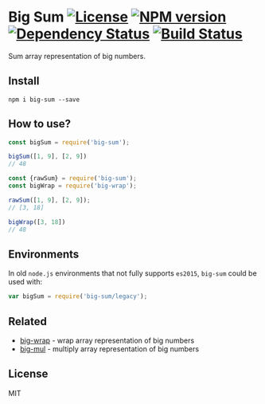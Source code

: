 # Big Sum [![License][LicenseIMGURL]][LicenseURL] [![NPM version][NPMIMGURL]][NPMURL] [![Dependency Status][DependencyStatusIMGURL]][DependencyStatusURL] [![Build Status][BuildStatusIMGURL]][BuildStatusURL]

Sum array representation of big numbers.

## Install

```
npm i big-sum --save
```

## How to use?

```js
const bigSum = require('big-sum');

bigSum([1, 9], [2, 9])
// 48

const {rawSum} = require('big-sum');
const bigWrap = require('big-wrap');

rawSum([1, 9], [2, 9]);
// [3, 18]

bigWrap([3, 18])
// 48

```

## Environments

In old `node.js` environments that not fully supports `es2015`, `big-sum` could be used with:

```js
var bigSum = require('big-sum/legacy');
```

## Related

- [big-wrap](https://github.com/coderaiser/big-sum "Big Sum") - wrap array representation of big numbers
- [big-mul](https://github.com/coderaiser/big-mul "Big Mul") - multiply array representation of big numbers

## License

MIT

[NPMIMGURL]:                https://img.shields.io/npm/v/big-sum.svg?style=flat&longCache=true
[BuildStatusIMGURL]:        https://img.shields.io/travis/coderaiser/big-sum/master.svg?style=flat&longCache=true
[DependencyStatusIMGURL]:   https://img.shields.io/david/coderaiser/big-sum.svg?style=flat&longCache=true
[LicenseIMGURL]:            https://img.shields.io/badge/license-MIT-317BF9.svg?style=flat&longCache=true
[NPMURL]:                   https://npmjs.org/package/big-sum "npm"
[BuildStatusURL]:           https://travis-ci.org/coderaiser/big-sum  "Build Status"
[DependencyStatusURL]:      https://david-dm.org/coderaiser/big-sum "Dependency Status"
[LicenseURL]:               https://tldrlegal.com/license/mit-license "MIT License"

